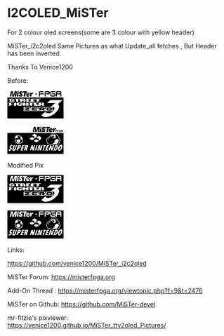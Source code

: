 # I2COLED_MiSTer

For 2 colour oled screens(some are 3 colour with yellow header)

MiSTer_i2c2oled
Same Pictures as what Update_all fetches , But Header has been inverted.

Thanks To Venice1200

Before:

![Alt text](https://github.com/terminator2k2/I2COLED_MiSTer/blob/main/pics/1.png?raw=true)

![Alt text](https://github.com/terminator2k2/I2COLED_MiSTer/blob/main/pics/2.png?raw=true)

Modified Pix

![Alt text](https://github.com/terminator2k2/I2COLED_MiSTer/blob/main/pics/3.png?raw=true)

![Alt text](https://github.com/terminator2k2/I2COLED_MiSTer/blob/main/pics/4.png?raw=true)

Links:

https://github.com/venice1200/MiSTer_i2c2oled

MiSTer Forum: https://misterfpga.org

Add-On Thread : https://misterfpga.org/viewtopic.php?f=9&t=2476

MiSTer on Github: https://github.com/MiSTer-devel

mr-fitzie's pixviewer: https://venice1200.github.io/MiSTer_tty2oled_Pictures/
